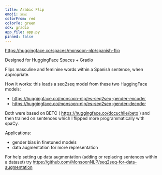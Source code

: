 ```yaml
---
title: Arabic Flip
emoji: 🇲🇦
colorFrom: red
colorTo: green
sdk: gradio
app_file: app.py
pinned: false
---
```


https://huggingface.co/spaces/monsoon-nlp/spanish-flip

Designed for HuggingFace Spaces + Gradio

Flips masculine and feminine words within a Spanish sentence, when appropriate.

How it works: this loads a seq2seq model from these two HuggingFace models:
- https://huggingface.co/monsoon-nlp/es-seq2seq-gender-encoder
- https://huggingface.co/monsoon-nlp/es-seq2seq-gender-decoder

Both were based on BETO ( https://huggingface.co/dccuchile/beto ) and then
trained on sentences which I flipped more programmatically with spaCy.

Applications:
- gender bias in finetuned models
- data augmentation for more representation

For help setting up data augmentation (adding or replacing sentences within
a dataset) try https://github.com/MonsoonNLP/seq2seq-for-data-augmentation
